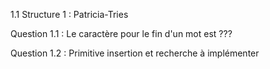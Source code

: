 1.1 Structure 1 : Patricia-Tries

Question 1.1 : Le caractère pour le fin d'un mot est ???

Question 1.2 : Primitive insertion et recherche à implémenter